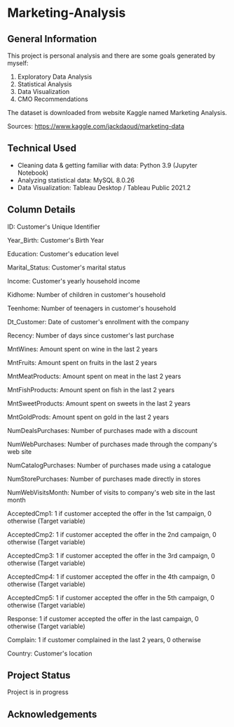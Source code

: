 # Marketing-Analysis

## General Information

This project is personal analysis and there are some goals generated by myself: 

1. Exploratory Data Analysis
2. Statistical Analysis
3. Data Visualization
4. CMO Recommendations

The dataset is downloaded from website Kaggle named Marketing Analysis.

Sources: https://www.kaggle.com/jackdaoud/marketing-data

## Technical Used

- Cleaning data & getting familiar with data: Python 3.9 (Jupyter Notebook)
- Analyzing statistical data: MySQL 8.0.26
- Data Visualization: Tableau Desktop / Tableau Public 2021.2
 
## Column Details

ID: Customer's Unique Identifier

Year_Birth: Customer's Birth Year

Education: Customer's education level

Marital_Status: Customer's marital status

Income: Customer's yearly household income

Kidhome: Number of children in customer's household

Teenhome: Number of teenagers in customer's household

Dt_Customer: Date of customer's enrollment with the company

Recency: Number of days since customer's last purchase

MntWines: Amount spent on wine in the last 2 years

MntFruits: Amount spent on fruits in the last 2 years

MntMeatProducts: Amount spent on meat in the last 2 years

MntFishProducts: Amount spent on fish in the last 2 years

MntSweetProducts: Amount spent on sweets in the last 2 years

MntGoldProds: Amount spent on gold in the last 2 years

NumDealsPurchases: Number of purchases made with a discount

NumWebPurchases: Number of purchases made through the company's web site

NumCatalogPurchases: Number of purchases made using a catalogue

NumStorePurchases: Number of purchases made directly in stores

NumWebVisitsMonth: Number of visits to company's web site in the last month

AcceptedCmp1: 1 if customer accepted the offer in the 1st campaign, 0 otherwise (Target variable)

AcceptedCmp2: 1 if customer accepted the offer in the 2nd campaign, 0 otherwise (Target variable)

AcceptedCmp3: 1 if customer accepted the offer in the 3rd campaign, 0 otherwise (Target variable)

AcceptedCmp4: 1 if customer accepted the offer in the 4th campaign, 0 otherwise (Target variable)

AcceptedCmp5: 1 if customer accepted the offer in the 5th campaign, 0 otherwise (Target variable)

Response: 1 if customer accepted the offer in the last campaign, 0 otherwise (Target variable)

Complain: 1 if customer complained in the last 2 years, 0 otherwise

Country: Customer's location

## Project Status
Project is in progress

## Acknowledgements
